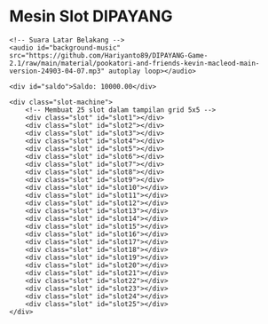 <html lang="id">
<head>
    <meta charset="UTF-8">
    <meta name="viewport" content="width=device-width, initial-scale=1.0">
    <title>Mesin Slot DIPAYANG</title>
    <link rel="stylesheet" href="style.css">
</head>
<body>
<div class="container">
    <h1>Mesin Slot DIPAYANG</h1>

    <!-- Suara Latar Belakang -->
    <audio id="background-music" src="https://github.com/Hariyanto89/DIPAYANG-Game-2.1/raw/main/material/pookatori-and-friends-kevin-macleod-main-version-24903-04-07.mp3" autoplay loop></audio>

    <div id="saldo">Saldo: 10000.00</div>

    <div class="slot-machine">
        <!-- Membuat 25 slot dalam tampilan grid 5x5 -->
        <div class="slot" id="slot1"></div>
        <div class="slot" id="slot2"></div>
        <div class="slot" id="slot3"></div>
        <div class="slot" id="slot4"></div>
        <div class="slot" id="slot5"></div>
        <div class="slot" id="slot6"></div>
        <div class="slot" id="slot7"></div>
        <div class="slot" id="slot8"></div>
        <div class="slot" id="slot9"></div>
        <div class="slot" id="slot10"></div>
        <div class="slot" id="slot11"></div>
        <div class="slot" id="slot12"></div>
        <div class="slot" id="slot13"></div>
        <div class="slot" id="slot14"></div>
        <div class="slot" id="slot15"></div>
        <div class="slot" id="slot16"></div>
        <div class="slot" id="slot17"></div>
        <div class="slot" id="slot18"></div>
        <div class="slot" id="slot19"></div>
        <div class="slot" id="slot20"></div>
        <div class="slot" id="slot21"></div>
        <div class="slot" id="slot22"></div>
        <div class="slot" id="slot23"></div>
        <div class="slot" id="slot24"></div>
        <div class="slot" id="slot25"></div>
    </div>

<script src="script.js"></script>
</body>
</html>
